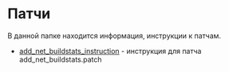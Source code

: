 # Патчи

В данной папке находится информация, инструкции к патчам.

* [add_net_buildstats_instruction](./add_net_buildstats_instruction.md) - инструкция для патча
  add_net_buildstats.patch
